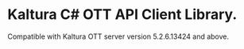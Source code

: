 # Kaltura C# OTT API Client Library.
Compatible with Kaltura OTT server version 5.2.6.13424 and above.
